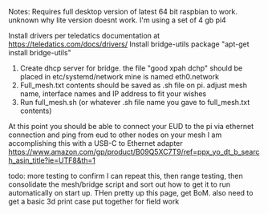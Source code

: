 Notes:
Requires full desktop version of latest 64 bit raspbian to work. unknown why lite version doesnt work. I'm using a set of 4 gb pi4

Install drivers per teledatics documentation at https://teledatics.com/docs/drivers/
Install bridge-utils package "apt-get install bridge-utils" 

1. Create dhcp server for bridge. the file "good xpah dchp" should be placed in etc/systemd/network  mine is named eth0.network
2. Full_mesh.txt contents should be saved as .sh file on pi. adjust mesh name, interface names and IP address to fit your wishes
3. Run full_mesh.sh (or whatever .sh file name you gave to full_mesh.txt contents)

At this point you should be able to connect your EUD to the pi via ethernet connection and ping from eud to other nodes on your mesh
I am accomplishing this with a USB-C to Ethernet adapter https://www.amazon.com/gp/product/B09Q5XC7T9/ref=ppx_yo_dt_b_search_asin_title?ie=UTF8&th=1

todo: more testing to confirm I can repeat this, then range testing, then consolidate the mesh/bridge script and sort out how to get it to run automatically on start up. THen pretty
up this page, get BoM. also need to get a basic 3d print case put together for field work
